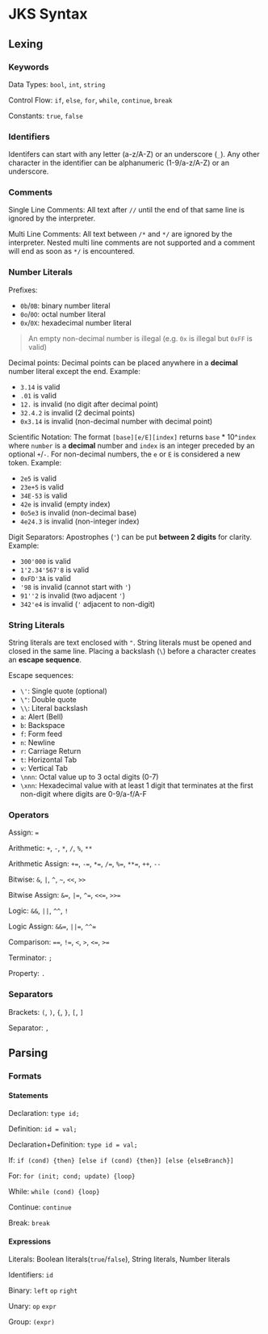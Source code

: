 # JKS Syntax

## Lexing

### Keywords

Data Types: `bool`, `int`, `string`

Control Flow: `if`, `else`, `for`, `while`, `continue`, `break`

Constants: `true`, `false`

### Identifiers

Identifers can start with any letter (a-z/A-Z) or an underscore (`_`).
Any other character in the identifier can be alphanumeric (1-9/a-z/A-Z) or an underscore.

### Comments

Single Line Comments:
All text after `//` until the end of that same line is ignored by the interpreter.

Multi Line Comments:
All text between `/*` and `*/` are ignored by the interpreter.
Nested multi line comments are not supported and a comment will end as soon as `*/` is encountered.

### Number Literals

Prefixes:

- `0b`/`0B`: binary number literal
- `0o`/`0O`: octal number literal
- `0x`/`0X`: hexadecimal number literal

> An empty non-decimal number is illegal (e.g. `0x` is illegal but `0xFF` is valid)

Decimal points:
Decimal points can be placed anywhere in a **decimal** number literal except the end.
Example:

- `3.14` is valid
- `.01` is valid
- `12.` is invalid (no digit after decimal point)
- `32.4.2` is invalid (2 decimal points)
- `0x3.14` is invalid (non-decimal number with decimal point)

Scientific Notation:
The format `[base][e/E][index]` returns `base` * 10^`index` where `number` is a **decimal** number and `index` is an integer preceded by an optional `+`/`-`.
For non-decimal numbers, the `e` or `E` is considered a new token.
Example:

- `2e5` is valid
- `23e+5` is valid
- `34E-53` is valid
- `42e` is invalid (empty index)
- `0o5e3` is invalid (non-decimal base)
- `4e24.3` is invalid (non-integer index)

Digit Separators:
Apostrophes (`'`) can be put **between 2 digits** for clarity.
Example:

- `300'000` is valid
- `1'2.34'567'8` is valid
- `0xFD'3A` is valid
- `'98` is invalid (cannot start with `'`)
- `91''2` is invalid (two adjacent `'`)
- `342'e4` is invalid (`'` adjacent to non-digit)

### String Literals

String literals are text enclosed with `"`. String literals must be opened and closed in the same line. Placing a backslash (`\`) before a character creates an **escape sequence**.

Escape sequences:

- `\'`: Single quote (optional)
- `\"`: Double quote
- `\\`: Literal backslash
- `a`: Alert (Bell)
- `b`: Backspace
- `f`: Form feed
- `n`: Newline
- `r`: Carriage Return
- `t`: Horizontal Tab
- `v`: Vertical Tab
- `\nnn`: Octal value up to 3 octal digits (0-7)
- `\xnn`: Hexadecimal value with at least 1 digit that terminates at the first non-digit where digits are 0-9/a-f/A-F

### Operators

Assign: `=`

Arithmetic: `+`, `-`, `*`, `/`, `%`, `**`

Arithmetic Assign: `+=`, `-=`, `*=`, `/=`, `%=`, `**=`, `++`, `--`

Bitwise: `&`, `|`, `^`, `~`, `<<`, `>>`

Bitwise Assign: `&=`, `|=`, `^=`, `<<=`, `>>=`

Logic: `&&`, `||`, `^^`, `!`

Logic Assign: `&&=`, `||=`, `^^=`

Comparison: `==`, `!=`, `<`, `>`, `<=`, `>=`

Terminator: `;`

Property: `.`

### Separators

Brackets: `(`, `)`, `{`, `}`, `[`, `]`

Separator: `,`

## Parsing

### Formats

#### Statements

Declaration: `type id;`

Definition: `id = val;`

Declaration+Definition: `type id = val;`

If: `if (cond) {then} [else if (cond) {then}] [else {elseBranch}]`

For: `for (init; cond; update) {loop}`

While: `while (cond) {loop}`

Continue: `continue`

Break: `break`

#### Expressions

Literals: Boolean literals(`true`/`false`), String literals, Number literals

Identifiers: `id`

Binary: `left` `op` `right`

Unary: `op` `expr`

Group: `(expr)`
